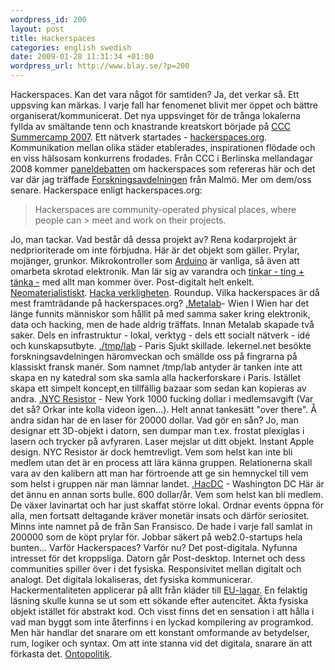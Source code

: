 ```yaml
--- 
wordpress_id: 200 
layout: post
title: Hackerspaces 
categories: english swedish 
date: 2009-01-28 11:31:34 +01:00 
wordpress_url: http://www.blay.se/?p=200 
---
```


Hackerspaces. Kan det vara något för samtiden? Ja, det verkar så. Ett uppsving kan märkas. I varje fall har fenomenet blivit mer öppet och bättre organiserat/kommunicerat. Det nya uppsvinget för de trånga lokalerna fyllda av smältande tenn och knastrande kreatskort började på [CCC Summercamp 2007](http://events.ccc.de/2008/01/14/chaos-communication-camp-2007-the-movie/). Ett nätverk startades - [hackerspaces.org](http://hackerspaces.org/wiki/Hacker_Spaces). Kommunikation mellan olika städer etablerades, inspirationen flödade och en viss hälsosam konkurrens frodades. Från CCC i Berlinska mellandagar 2008 kommer [paneldebatten](http://events.ccc.de/congress/2008/Fahrplan/events/2806.en.html) om hackerspaces som refereras här och det var där jag träffade [Forskningsavdelningen](http://www.forskningsavd.se/) från Malmö. Mer om dem/oss senare. Hackerspace enligt hackerspaces.org:

> Hackerspaces are community-operated physical places, where people can > meet and work on their projects.

Jo, man tackar. Vad består då dessa projekt av? Rena kodarprojekt är nedprioriterade om inte förbjudna. Här är det objekt som gäller. Prylar, mojänger, grunkor. Mikrokontroller som [Arduino](http://www.arduino.cc/) är vanliga, så även att omarbeta skrotad elektronik. Man lär sig av varandra och [tinkar - ting + tänka -](#) med allt man kommer över. Post-digitalt helt enkelt. [Neomaterialistiskt](http://tesantitesprotes.org/?tag=neomaterialism). [Hacka verkligheten](http://www.google.com/search?q=%22hacka+verkligheten%22). Roundup. Vilka hackerspaces är då mest framträdande på hackerspaces.org? [.Metalab](http://metalab.at/)- Wien I Wien har det länge funnits människor som hållit på med samma saker kring elektronik, data och hacking, men de hade aldrig träffats. Innan Metalab skapade två saker. Dels en infrastruktur - lokal, verktyg - dels ett socialt nätverk - idé och kunskapsutbyte. [./tmp/lab](http://www.tmplab.org/) - Paris Sjukt skillade. lekernel.net besökte forskningsavdelningen häromveckan och smällde oss på fingrarna på klassiskt fransk manér. Som namnet /tmp/lab antyder är tanken inte att skapa en ny katedral som ska samla alla hackerforskare i Paris. Istället skapa ett simpelt koncept,en tillfällig bazaar som sedan kan kopieras av andra. [.NYC Resistor](http://www.nycresistor.com/) - New York 1000 fucking dollar i medlemsavgift (Var det så? Orkar inte kolla videon igen...). Helt annat tankesätt "over there". Å andra sidan har de en laser för 20000 dollar. Vad gör en sån? Jo, man designar ett 3D-objekt i datorn, sen dumpar man t.ex. frostat plexiglas i lasern och trycker på avfyraren. Laser mejslar ut ditt objekt. Instant Apple design. NYC Resistor är dock hemtrevligt. Vem som helst kan inte bli medlem utan det är en process att lära känna gruppen. Relationerna skall vara av den kalibern att man har förtroende att ge sin hemnyckel till vem som helst i gruppen när man lämnar landet. [.HacDC](http://hacdc.org/) - Washington DC Här är det ännu en annan sorts bulle. 600 dollar/år. Vem som helst kan bli medlem. De växer lavinartat och har just skaffat större lokal. Ordnar events öppna för alla, men fortsatt deltagande kräver monetär insats och därför seriositet. Minns inte namnet på de från San Fransisco. De hade i varje fall samlat in 200000 som de köpt prylar för. Jobbar säkert på web2.0-startups hela bunten... Varför Hackerspaces? Varför nu? Det post-digitala. Nyfunna intresset för det kroppsliga. Datorn går Post-desktop. Internet och dess communities spiller över i det fysiska. Responsivitet mellan digitalt och analogt. Det digitala lokaliseras, det fysiska kommunicerar. Hackermentaliteten applicerar på allt från kläder till [EU-lagar](http://www.laquadrature.net/). En felaktig läsning skulle kunna se ut som ett sökande efter autencitet. Äkta fysiska objekt istället för abstrakt kod. Och visst finns det en sensation i att hålla i vad man byggt som inte återfinns i en lyckad kompilering av programkod. Men här handlar det snarare om ett konstant omformande av betydelser, rum, logiker och syntax. Om att inte stanna vid det digitala, snarare än att förkasta det. [Ontopolitik](http://christopherkullenberg.se/?p=386). 
